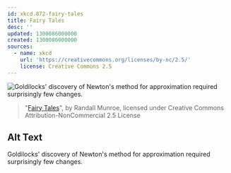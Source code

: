 ```yaml
---
id: xkcd.872-fairy-tales
title: Fairy Tales
desc: ''
updated: 1300086000000
created: 1300086000000
sources:
  - name: xkcd
    url: 'https://creativecommons.org/licenses/by-nc/2.5/'
    license: Creative Commons 2.5
---
```

![Goldilocks' discovery of Newton's method for approximation required surprisingly few changes.](https://imgs.xkcd.com/comics/fairy_tales.png)
> "[Fairy Tales](https://xkcd.com/872/)", by Randall Munroe, licensed under Creative Commons Attribution-NonCommercial 2.5 License

## Alt Text
Goldilocks' discovery of Newton's method for approximation required surprisingly few changes.
